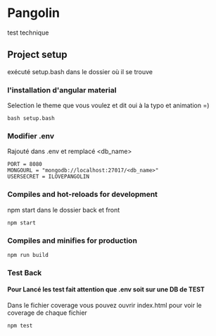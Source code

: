 # Pangolin
test technique


## Project setup
exécuté setup.bash
dans le dossier où il se trouve
### l'installation d'angular material
Selection le theme que vous voulez  et dit oui à la typo et animation =) 
```
bash setup.bash

```
### Modifier .env
Rajouté dans .env
et remplacé <db_name>
```
PORT = 8080
MONGOURL = "mongodb://localhost:27017/<db_name>"
USERSECRET = ILOVEPANGOLIN

```


### Compiles and hot-reloads for development
npm start dans le dossier back et front
```
npm start

```

### Compiles and minifies for production
```
npm run build

```
### Test Back
#### Pour Lancé les test fait attention que .env soit sur une DB de TEST
Dans le fichier coverage vous pouvez ouvrir index.html pour voir le coverage de chaque fichier

```
npm test

```
